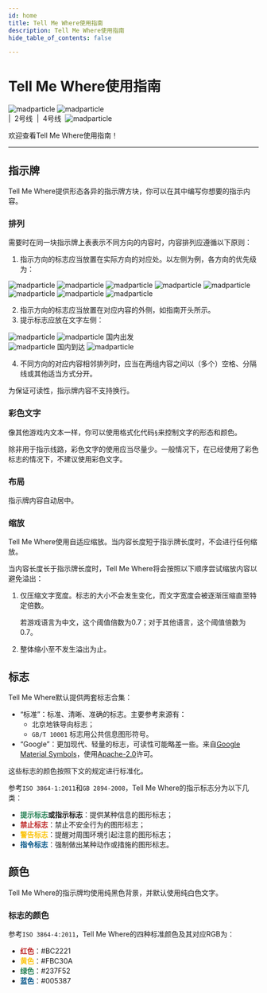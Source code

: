 ```yaml
---
id: home
title: Tell Me Where使用指南
description: Tell Me Where使用指南
hide_table_of_contents: false

---
```


# Tell Me Where使用指南

<div style={{
    backgroundColor: 'transparent',
    border: '5px solid #cccccc',
    padding: '0rem',
    'padding-top':'0rem',
    color: '#fffffff',
    fontSize: '28px',
    textAlign: 'center',
    'background-color':'#000000',
    'white-space': 'nowrap',
  }}>
<div style={{
    float:'left',
    textAlign: 'left',
  }}>
<img src={require('./assets/std_left_up.png').default} alt="madparticle" style={{zoom:0.4, 'vertical-align':'middle'}} />
<img src={require('./assets/exit.png').default} alt="madparticle" style={{zoom:0.4, 'vertical-align':'middle'}} />
</div>
<div style={{
    textAlign: 'right',
  }}>
<text style={{'vertical-align':'middle',color: '#f07020',fontWeight: 1000,}}>|</text>
<text style={{'vertical-align':'middle',color: '#ffffff'}}>&nbsp;2号线&nbsp;</text>
<text style={{'vertical-align':'middle',color: '#3399ff',fontWeight: 1000,}}>|</text>
<text style={{'vertical-align':'middle',color: '#ffffff'}}>&nbsp;4号线&nbsp;</text>
<img src={require('./assets/std_right.png').default} alt="madparticle" style={{zoom:0.4, 'vertical-align':'middle'}} />
</div>
</div>
<p></p>

欢迎查看Tell Me Where使用指南！

---

## 指示牌

Tell Me Where提供形态各异的指示牌方块，你可以在其中编写你想要的指示内容。

### 排列

需要时在同一块指示牌上表表示不同方向的内容时，内容排列应遵循以下原则：

1. 指示方向的标志应当放置在实际方向的对应处。以左侧为例，各方向的优先级为：

<div style={{
    backgroundColor: 'transparent',
    border: '5px solid #cccccc',
    padding: '0rem',
    'padding-top':'0rem',
    color: '#fffffff',
    fontSize: '28px',
    textAlign: 'center',
    'background-color':'#000000',
    'white-space': 'nowrap',
  }}>
<div style={{
    textAlign: 'center',
  }}>
	<img src={require('./assets/left_down.png').default} alt="madparticle" style={{zoom:0.4, 'vertical-align':'middle'}} />
	<img src={require('./assets/left_up.png').default} alt="madparticle" style={{zoom:0.4, 'vertical-align':'middle'}} />
    <img src={require('./assets/left.png').default} alt="madparticle" style={{zoom:0.4, 'vertical-align':'middle'}} />
    <img src={require('./assets/up_then_left.png').default} alt="madparticle" style={{zoom:0.4, 'vertical-align':'middle'}} />
    <img src={require('./assets/back_left.png').default} alt="madparticle" style={{zoom:0.4, 'vertical-align':'middle'}} />
    <img src={require('./assets/down.png').default} alt="madparticle" style={{zoom:0.4, 'vertical-align':'middle'}} />
    <img src={require('./assets/bypass_left.png').default} alt="madparticle" style={{zoom:0.4, 'vertical-align':'middle'}} />
    <img src={require('./assets/up.png').default} alt="madparticle" style={{zoom:0.4, 'vertical-align':'middle'}} />
</div>
</div>
<p></p>

2. 指示方向的标志应当放置在对应内容的外侧，如指南开头所示。
3. 提示标志应放在文字左侧：

<div style={{
    backgroundColor: 'transparent',
    border: '5px solid #cccccc',
    padding: '0rem',
    'padding-top':'0rem',
    color: '#fffffff',
    fontSize: '28px',
    textAlign: 'center',
    'background-color':'#000000',
    'white-space': 'nowrap',
  }}>
<div style={{
	float:'left',
    textAlign: 'left',
  }}>
    <img src={require('./assets/left_up.png').default} alt="madparticle" style={{zoom:0.4, 'vertical-align':'middle'}} />
    <img src={require('./assets/takeoff.png').default} alt="madparticle" style={{zoom:0.4, 'vertical-align':'middle'}} />
    <text style={{'vertical-align':'middle',color: '#ffffff'}}>国内出发</text>
</div>
<div style={{
    textAlign: 'right',
  }}>
    <img src={require('./assets/land.png').default} alt="madparticle" style={{zoom:0.4, 'vertical-align':'middle'}} />
    <text style={{'vertical-align':'middle',color: '#ffffff'}}>国内到达</text>
    <img src={require('./assets/right.png').default} alt="madparticle" style={{zoom:0.4, 'vertical-align':'middle'}} />
</div>
</div>


<p></p>

4. 不同方向的对应内容相邻排列时，应当在两组内容之间以（多个）空格、分隔线或其他适当方式分开。



为保证可读性，指示牌内容不支持换行。

### 彩色文字

像其他游戏内文本一样，你可以使用格式化代码`§`来控制文字的形态和颜色。

除非用于指示线路，彩色文字的使用应当尽量少。一般情况下，在已经使用了彩色标志的情况下，不建议使用彩色文字。

### 布局

指示牌内容自动居中。

### 缩放

Tell Me Where使用自适应缩放。当内容长度短于指示牌长度时，不会进行任何缩放。

当内容长度长于指示牌长度时，Tell Me Where将会按照以下顺序尝试缩放内容以避免溢出：

1. 仅压缩文字宽度。标志的大小不会发生变化，而文字宽度会被逐渐压缩直至特定倍数。

   若游戏语言为中文，这个阈值倍数为0.7；对于其他语言，这个阈值倍数为0.7。

3. 整体缩小至不发生溢出为止。



## 标志

Tell Me Where默认提供两套标志合集：

- “标准”：标准、清晰、准确的标志。主要参考来源有：
  - 北京地铁导向标志；
  - `GB/T 10001` 标志用公共信息图形符号。
- “Google”：更加现代、轻量的标志，可读性可能略差一些。来自[Google Material Symbols](https://fonts.google.com/icons)，使用[Apache-2.0](https://spdx.org/licenses/Apache-2.0.html)许可。

这些标志的颜色按照下文的规定进行标准化。

参考`ISO 3864-1:2011`和`GB 2894-2008`，Tell Me Where的指示标志分为以下几类：

- **<font color="#237F52">提示标志</font>**或**指示标志**：提供某种信息的图形标志；
- **<font color="#BC2221">禁止标志</font>**：禁止不安全行为的图形标志；
- **<font color="#FBC30A">警告标志</font>**：提醒对周围环境引起注意的图形标志；
- **<font color="#005387">指令标志</font>**：强制做出某种动作或措施的图形标志。



## 颜色

Tell Me Where的指示牌均使用纯黑色背景，并默认使用纯白色文字。

### 标志的颜色

参考`ISO 3864-4:2011`，Tell Me Where的四种标准颜色及其对应RGB为：

- **<font color="#BC2221">红色</font>**：#BC2221
- **<font color="#FBC30A">黄色</font>**：#FBC30A
- **<font color="#237F52">绿色</font>**：#237F52
- **<font color="#005387">蓝色</font>**：#005387
